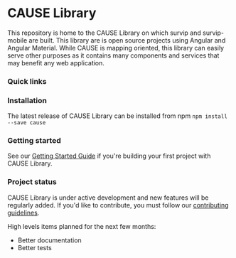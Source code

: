 # CAUSE Library

This repository is home to the CAUSE Library on which survip and survip-mobile are built. This library are is open source projects using Angular and Angular Material. While CAUSE is mapping oriented, this library can easily serve other purposes as it contains many components and services that may benefit any web application.

### Quick links

### Installation

The latest release of CAUSE Library can be installed from npm `npm install --save cause`

### Getting started

See our [Getting Started Guide](https://github.com/CAUCA-9-1-1/cause-lib/blob/master/guides/getting-started.md)
if you're building your first project with CAUSE Library.

### Project status

CAUSE Library is under active development and new features will be regularly added. If you'd like to contribute, you must follow our [contributing guidelines](https://github.com/CAUCA-9-1-1/cause-lib/blob/master/CONTRIBUTING.md).

High levels items planned for the next few months:

- Better documentation
- Better tests
